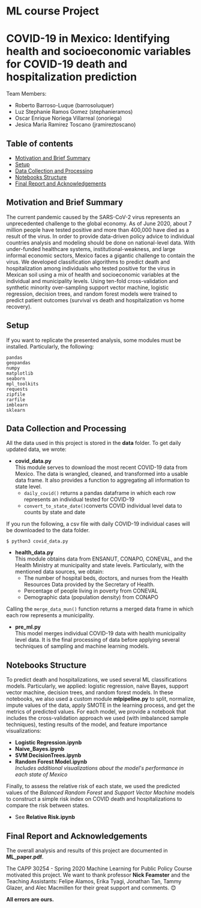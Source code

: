 # ML course Project
# COVID-19 in Mexico: Identifying health and socioeconomic variables for COVID-19 death and hospitalization prediction

Team Members:  
* Roberto Barroso-Luque (barrosoluquer)  
* Luz Stephanie Ramos Gomez (stephanieramos)  
* Oscar Enrique Noriega Villarreal (onoriega)  
* Jesica Maria Ramirez Toscano (jramireztoscano)  

## Table of contents
* [Motivation and Brief Summary](#motivation-and-brief-summary)
* [Setup](#setup)
* [Data Collection and Processing](#data-collection-and-processing)
* [Notebooks Structure](#notebooks-structure)
* [Final Report and Acknowledgements](#final-report-and-acknowledgements)


## Motivation and Brief Summary
The current pandemic caused by the SARS-CoV-2 virus represents an unprecedented challenge to the global economy. As of June 2020, about 7 million people have tested positive and more than 400,000 have died as a result of the virus.  In order to provide data-driven policy advice to individual countries analysis and modeling should be done on national-level data.  With under-funded healthcare systems, institutional-weakness, and large informal economic sectors, Mexico faces a gigantic challenge to contain the virus. We developed classification algorithms to predict death and hospitalization among individuals who tested positive for the virus in Mexican soil using a mix of health and socioeconomic variables at the individual and municipality levels. Using ten-fold cross-validation and synthetic minority over-sampling support vector machine, logistic regression, decision trees, and random forest models were trained to predict patient outcomes (survival vs death and hospitalization vs home recovery).

## Setup
If you want to replicate the presented analysis, some modules must be installed. Particularly, the following:
```
pandas
geopandas
numpy
matplotlib
seaborn
mpl_toolkits
requests
zipfile
rarfile
imblearn
sklearn
```

## Data Collection and Processing
All the data used in this project is stored in the **data** folder.
To get daily updated data, we wrote:  
* **covid_data.py**  
This module serves to download the most recent COVID-19 data from Mexico. The data is wrangled, cleaned, and transformed into a usable data frame. It also provides a function to aggregating all information to state level.  
   * ```daily_covid()``` returns a pandas dataframe in which each row represents an individual tested for COVID-19
   * ```convert_to_state_date()```converts COVID individual level data to counts by state and date
  
If you run the following, a csv file with daily COVID-19 individual cases will be downloaded to the data folder.
```
$ python3 covid_data.py
```
* **health_data.py**  
This module obtains data from ENSANUT, CONAPO, CONEVAL, and the Health Ministry at municipality and state levels.
Particularly, with the mentioned data sources, we obtain: 
   * The number of hospital beds, doctors, and nurses from the Health Resources Data provided by the Secretary of Health.
   * Percentage of people living in poverty from CONEVAL
   * Demographic data (population density) from CONAPO

Calling the ```merge_data_mun()``` function returns a merged data frame in which each row represents a municipality.

* **pre_ml.py**  
This model merges individual COVID-19 data with health municipality level data. 
It is the final processing of data before applying several techniques of sampling and machine learning models.


## Notebooks Structure
To predict death and hospitalizations, we used several ML classifications models. Particularly, we applied: logistic regression, naive Bayes, support vector machine, decision trees, and random forest models. In these notebooks, we also used a custom module **mlpipeline.py** to split, normalize, impute values of the data, apply SMOTE in the learning process, and get the metrics of predicted values. For each model, we provide a notebook that includes the cross-validation approach we used (with imbalanced sample techniques), testing results of the model, and feature importance visualizations:  
* **Logistic Regression.ipynb**
* **Naive_Bayes.ipynb**
* **SVM DecisionTrees.ipynb**
* **Random Forest Model.ipynb**  
   *Includes additional visualizations about the model's performance in each state of Mexico*

Finally, to assess the relative risk of each state, we used the predicted values of the *Balanced Random Forest* and *Support Vector Machine* models to construct a simple risk index on COVID death and hospitalizations to compare the risk between states.  
* See **Relative Risk.ipynb**

## Final Report and Acknowledgements
The overall analysis and results of this project are documented in **ML_paper.pdf**.  

The CAPP 30254 - Spring 2020 Machine Learning for Public Policy Course motivated this project.
We want to thank professor **Nick Feamster** and the Teaching Assistants: Felipe Alamos, Erika Tyagi, Jonathan Tan, Tammy Glazer, and Alec Macmillen for their great support and comments.  :blush:

**All errors are ours.**
